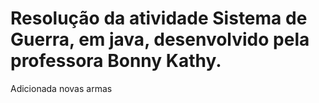 # Resolução da atividade Sistema de Guerra, em java, desenvolvido pela professora Bonny Kathy.
Adicionada novas armas
